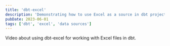 ```yaml
---
title: 'dbt-excel'
description: 'Demonstrating how to use Excel as a source in dbt projects.'
pubDate: 2023-06-01
tags: ['dbt', 'excel', 'data sources']
---
```


Video about using dbt-excel for working with Excel files in dbt.
